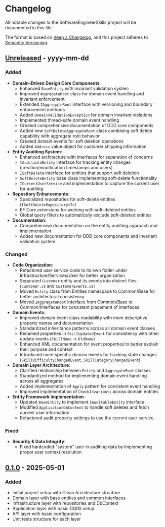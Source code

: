 # Changelog

All notable changes to the SoftwareEngineerSkills project will be documented in this file.

The format is based on [Keep a Changelog](https://keepachangelog.com/en/1.0.0/),
and this project adheres to [Semantic Versioning](https://semver.org/spec/v2.0.0.html).

## [Unreleased] - yyyy-mm-dd

### Added
- **Domain-Driven Design Core Components**:
  - Enhanced `BaseEntity` with invariant validation system
  - Improved `AggregateRoot` class for domain event handling and invariant enforcement
  - Extended `IAggregateRoot` interface with versioning and boundary enforcement methods
  - Added `DomainValidationException` for domain invariant violations
  - Implemented thread-safe domain event handling
  - Created comprehensive documentation of DDD core components
  - Added new `SoftDeleteAggregateRoot` class combining soft delete capability with aggregate root behavior
  - Created domain events for soft deletion operations
  - Added `Address` value object for customer shipping information
- **Entity Auditing System**:
  - Enhanced architecture with interfaces for separation of concerns
  - `IAuditableEntity` interface for tracking entity changes (creation/modification timestamps and users)
  - `ISoftDelete` interface for entities that support soft deletion
  - `SoftDeleteEntity` base class implementing soft-delete functionality
  - `ICurrentUserService` and implementation to capture the current user for auditing
- **Repository Enhancements**:
  - Specialized repositories for soft-delete entities (`ISoftDeleteRepository<T>`)
  - EF Core extensions for working with soft-deleted entities
  - Global query filters to automatically exclude soft-deleted entities
- **Documentation**:
  - Comprehensive documentation on the entity auditing approach and implementation
  - Added new documentation for DDD core components and invariant validation system

### Changed
- **Code Organization**:
  - Refactored user service code to its own folder under Infrastructure/Services/User for better organization
  - Separated `Customer` entity and its events into distinct files (`Customer.cs` and `CustomerEvents.cs`)
  - Moved `Entity` class from Entities namespace to Common/Base for better architectural consistency
  - Moved `IAggregateRoot` interface from Common/Base to Common/Interfaces for consistent placement of interfaces
- **Domain Events**:
  - Improved domain event class readability with more descriptive property names and documentation
  - Standardized inheritance patterns across all domain event classes
  - Renamed properties in `SkillUpdatedEvent` for consistency with other update events (`SkillName` → `OldName`)
  - Enhanced XML documentation for event properties to better explain their purpose and context
  - Introduced more specific domain events for tracking state changes (`SkillDifficultyChangedEvent`, `SkillCategoryChangedEvent`)
- **Domain Layer Architecture**:
  - Clarified relationship between `Entity` and `AggregateRoot` classes
  - Standardized method for implementing domain event handling across all aggregates
  - Added implementation of `Apply` pattern for consistent event handling
  - Improved implementation of `CheckInvariants` across domain entities
- **Entity Framework Implementation**:
  - Updated `BaseEntity` to implement `IAuditableEntity` interface
  - Modified `ApplicationDbContext` to handle soft deletes and fetch current user information
  - Refactored audit property settings to use the current user service

### Fixed
- **Security & Data Integrity**:
  - Fixed hardcoded "system" user in auditing data by implementing proper user context resolution

## [0.1.0] - 2025-05-01

### Added
- Initial project setup with Clean Architecture structure
- Domain layer with base entities and common interfaces
- Infrastructure layer with repositories and DbContext
- Application layer with basic CQRS setup
- API layer with basic configuration
- Unit tests structure for each layer

[Unreleased]: https://github.com/yourusername/SoftwareEngineerSkills/compare/v0.1.0...HEAD
[0.1.0]: https://github.com/yourusername/SoftwareEngineerSkills/releases/tag/v0.1.0
